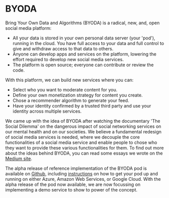 # BYODA

Bring Your Own Data and Algorithms (BYODA) is a radical, new, and, open social media platform:
- All your data is stored in your own personal data server (your 'pod'), running in the cloud. You have full access to your data and full control to give and withdraw access to that data to others.
- Anyone can develop apps and services on the platform, lowering the effort required to develop new social media services.
- The platform is open source; everyone can contribute or review the code.

With this platform, we can build new services where you can:
- Select who you want to moderate content for you.
- Define your own monetization strategy for content you create.
- Chose a recommender algorithm to generate your feed.
- Have your identity confirmed by a trusted third party and use your identity across multiple services.

We came up with the idea of BYODA after watching the documentary 'The Social Dilemma' on the dangerous impact of social networking services on our mental health and on our societies. We believe a fundamental redesign of social media services is needed, where we decouple the core functionalities of a social media service and enable people to chose who they want to provide these various functionalities for them. To find out more about the ideas behind BYODA, you can read some essays we wrote on the [Medium site](https://stevenhessing.medium.com/).

The alpha release of reference implementation of the BYODA pod is available on [Github](https://github.com/byoda/byoda-python), including [instructions](https://github.com/byoda/byoda-python/blob/master/docs/infrastructure/clouds.md) on how to get your pod up and running on either Azure, Amazon Web Services, or Google Cloud. With the alpha release of the pod now available, we are now focussing on implementing a demo service to show to power of the concept.
